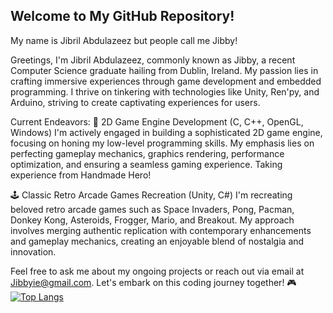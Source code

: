 ## Welcome to My GitHub Repository!
My name is Jibril Abdulazeez but people call me Jibby!

Greetings, I'm Jibril Abdulazeez, commonly known as Jibby, a recent Computer Science graduate hailing from Dublin, Ireland. My passion lies in crafting immersive experiences through game development and embedded programming. I thrive on tinkering with technologies like Unity, Ren'py, and Arduino, striving to create captivating experiences for users.

Current Endeavors:
🚀 2D Game Engine Development (C, C++, OpenGL, Windows)
I'm actively engaged in building a sophisticated 2D game engine, focusing on honing my low-level programming skills. My emphasis lies on perfecting gameplay mechanics, graphics rendering, performance optimization, and ensuring a seamless gaming experience. Taking experience from Handmade Hero!

🕹️ Classic Retro Arcade Games Recreation (Unity, C#)
I'm recreating beloved retro arcade games such as Space Invaders, Pong, Pacman, Donkey Kong, Asteroids, Frogger, Mario, and Breakout. My approach involves merging authentic replication with contemporary enhancements and gameplay mechanics, creating an enjoyable blend of nostalgia and innovation.

Feel free to ask me about my ongoing projects or reach out via email at Jibbyie@gmail.com. Let's embark on this coding journey together! 🎮
[![Top Langs](https://github-readme-stats.vercel.app/api/top-langs/?username=Jibbyie&layout=compact&show_icons=true&theme=radical)](https://github.com/Jibbyie/github-readme-stats)

